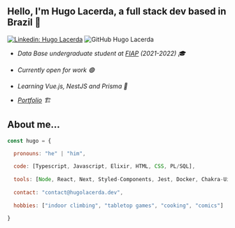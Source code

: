 <h2>Hello, I'm Hugo Lacerda,  a full stack dev based in Brazil 👋</h2>

[![Linkedin: Hugo Lacerda](https://img.shields.io/badge/-hugolacerda-blue?style=flat-square&logo=Linkedin&logoColor=white&link=https://www.linkedin.com/in/hugo-lacerda-rocha/)](https://www.linkedin.com/in/hugo-lacerda-rocha/) ![GitHub Hugo Lacerda](https://img.shields.io/github/followers/hugolacerdar?style=social&label=Follow)

<em>

  - Data Base undergraduate student at <a href="https://www.fiap.com.br">FIAP</a> (2021-2022) 🎓

  - Currently open for work 🟢 
  
  - Learning Vue.js, NestJS and Prisma 📖

  - [Portfolio](https://www.hugolacerda.dev/) 🏗️
</em>

## About me...
```javascript
const hugo = {

  pronouns: "he" | "him",
  
  code: [Typescript, Javascript, Elixir, HTML, CSS, PL/SQL],
  
  tools: [Node, React, Next, Styled-Components, Jest, Docker, Chakra-Ui, Phoenix],
  
  contact: "contact@hugolacerda.dev",
  
  hobbies: ["indoor climbing", "tabletop games", "cooking", "comics"]
  
}
```
